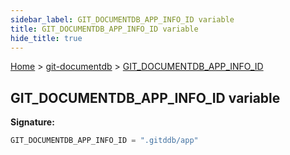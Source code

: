 ```yaml
---
sidebar_label: GIT_DOCUMENTDB_APP_INFO_ID variable
title: GIT_DOCUMENTDB_APP_INFO_ID variable
hide_title: true
---
```


[Home](./index.md) &gt; [git-documentdb](./git-documentdb.md) &gt; [GIT\_DOCUMENTDB\_APP\_INFO\_ID](./git-documentdb.git_documentdb_app_info_id.md)

## GIT\_DOCUMENTDB\_APP\_INFO\_ID variable


<b>Signature:</b>

```typescript
GIT_DOCUMENTDB_APP_INFO_ID = ".gitddb/app"
```
